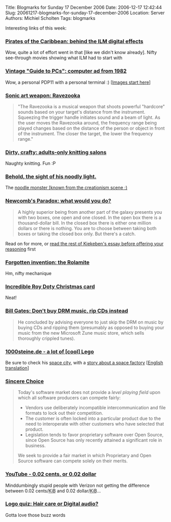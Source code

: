 Title: Blogmarks for Sunday 17 December 2006
Date: 2006-12-17 12:42:44
Slug: 20061217-blogmarks-for-sunday-17-december-2006
Location: Server
Authors: Michiel Scholten
Tags: blogmarks

<p>Interesting links of this week:</p>
<h3><a href="http://www.boingboing.net/2006/12/15/pirates_of_the_carib.html">Pirates of the Caribbean: behind the ILM digital effects</a></h3>
<p>Wow, quite a lot of effort went in that [like we didn't know already]. Nifty see-through movies showing what ILM had to start with</p>
<h3><a href="http://www.boingboing.net/2006/12/15/vintage_guide_to_pcs.html">Vintage "Guide to PCs": computer ad from 1982</a></h3>
<p>Wow, a personal PDP11 with a personal terminal :) [<a href="http://www.flickr.com/photos/73558513@N00/323228108/in/photostream/">Images start here</a>]</p>
<h3><a href="http://www.boingboing.net/2006/12/15/sonic_art_weapon_rav.html">Sonic art weapon: Ravezooka</a></h3>
<blockquote><p>"The Ravezooka is a musical weapon that shoots powerful "hardcore" sounds based on your target's distance from the instrument. Squeezing the trigger handle initiates sound and a beam of light. As the user moves the Ravezooka around, the frequency range being played changes based on the distance of the person or object in front of the instrument. The closer the target, the lower the frequency range."</p></blockquote>
<h3><a href="http://www.boingboing.net/2006/12/15/dirty_crafty_adultso.html">Dirty, crafty: adults-only knitting salons</a></h3>
<p>Naughty knitting. Fun :P</p>
<h3><a href="http://www.boingboing.net/2006/12/15/behold_the_sight_of_.html">Behold, the sight of his noodly light.</a></h3>
<p>The <a href="http://aquariusoft.org/~mbscholt/blogmarks.php?year=2006&amp;month=01#uri867">noodle monster [known from the creationism scene ;)</a></p>
<h3><a href="http://www.boingboing.net/2006/12/14/newcombs_paradox_wha.html">Newcomb's Paradox: what would you do?</a></h3>
<blockquote><p>A highly superior being from another part of the galaxy presents you with two boxes, one open and one closed. In the open box there is a thousand-dollar bill. In the closed box there is either one million dollars or there is nothing. You are to choose between taking both boxes or taking the closed box only. But there's a catch.</p></blockquote>

<p>Read on for more, or <a href="http://members.aol.com/kiekeben/newcomb.html">read the rest of Kiekeben's essay before offering your reasoning</a> first</p>
<h3><a href="http://www.boingboing.net/2006/12/07/forgotten_invention_.html">Forgotten invention: the Rolamite</a></h3>
<p>Hm, nifty mechanique</p>
<h3><a href="http://www.boingboing.net/2006/12/14/incredible_roy_doty_.html">Incredible Roy Doty Christmas card</a></h3>
<p>Neat!</p>
<h3><a href="http://www.boingboing.net/2006/12/14/bill_gates_dont_buy_.html">Bill Gates: Don't buy DRM music, rip CDs instead</a></h3>
<blockquote><p>He concluded by advising everyone to just skip the DRM on music by buying CDs and ripping them (presumably as opposed to buying your music from the new Microsoft Zune music store, which sells thoroughly crippled tunes).</p></blockquote>
<h3><a href="http://festum.de/1000steine/myimages/herrminator">1000steine.de - a lot of [cool] Lego</a></h3>
<p>Be sure to check his <a href="http://festum.de/1000steine/myimages/album717">space city</a>, with a <a href="http://festum.de/1000steine/myimages/album653">story about a space factory</a> [<a href="http://news.lugnet.com/space/?n=13108">English translation</a>]</p>
<h3><a href="http://www.sincerechoice.org/">Sincere Choice</a></h3>
<blockquote><p>Today's software market does not provide a <i>level
playing field</i> upon which all software producers can
compete fairly:</p>

<ul>
<li>Vendors use deliberately incompatible
intercommunication and file formats to lock out their
competition.</li>

<li>The customer is often locked into a particular
product due to the need to interoperate with other
customers who have selected that product.</li>

<li>Legislation tends to favor proprietary software over
Open Source, since Open Source has only recently attained
a significant role in business.</li>
</ul>

<p>We seek to provide a fair market in which Proprietary
and Open Source software can compete solely on their
merits.</p></blockquote>
<h3><a href="http://www.youtube.com/watch?v=Gp0HyxQv97Q">YouTube - 0.02 cents, or 0.02 dollar</a></h3>
<p>Minddumbingly stupid people with Verizon not getting the difference between 0.02 cents/<acronym title="Kilobyte">KiB</acronym> and 0.02 dollar/<acronym title="Kilobyte">KiB</acronym>...</p>
<h3><a href="http://ridiculousfish.com/blog/archives/2006/12/11/logos/">Logo quiz: Hair care or Digital audio?</a></h3>
<p>Gotta love those buzz words</p>
